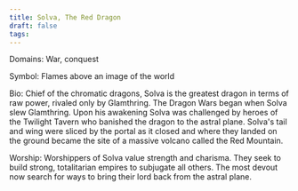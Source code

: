 ```yaml
---
title: Solva, The Red Dragon
draft: false
tags:
---
```

 
Domains: War, conquest

Symbol: Flames above an image of the world

Bio: Chief of the chromatic dragons, Solva is the greatest dragon in terms of raw power, rivaled only by Glamthring. The Dragon Wars began when Solva slew Glamthring. Upon his awakening Solva was challenged by heroes of the Twilight Tavern who banished the dragon to the astral plane. Solva's tail and wing were sliced by the portal as it closed and where they landed on the ground became the site of a massive volcano called the Red Mountain. 

Worship: Worshippers of Solva value strength and charisma. They seek to build strong, totalitarian empires to subjugate all others. The most devout now search for ways to bring their lord back from the astral plane.